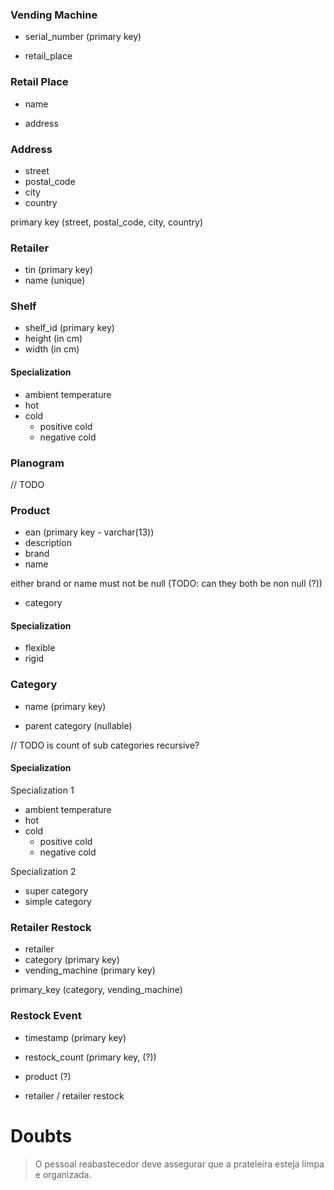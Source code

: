 ### Vending Machine

- serial_number (primary key)

- retail_place

### Retail Place

- name

- address

### Address

- street
- postal_code
- city
- country

primary key (street, postal_code, city, country)

### Retailer

- tin (primary key)
- name (unique)

### Shelf

- shelf_id (primary key)
- height (in cm)
- width (in cm)

#### Specialization

- ambient temperature
- hot
- cold
  - positive cold
  - negative cold

### Planogram

// TODO

### Product

- ean (primary key - varchar(13))
- description
- brand
- name

either brand or name must not be null
(TODO: can they both be non null (?))

- category

#### Specialization

- flexible
- rigid

### Category

- name (primary key)

- parent category (nullable)

// TODO is count of sub categories recursive?

#### Specialization

Specialization 1

- ambient temperature
- hot
- cold
  - positive cold
  - negative cold

Specialization 2

- super category
- simple category

### Retailer Restock

- retailer
- category (primary key)
- vending_machine (primary key)

primary_key (category, vending_machine)

### Restock Event

- timestamp (primary key)
- restock_count (primary key, (?))

- product (?)
- retailer / retailer restock

# Doubts

> O pessoal reabastecedor deve assegurar que a prateleira esteja limpa e organizada.
